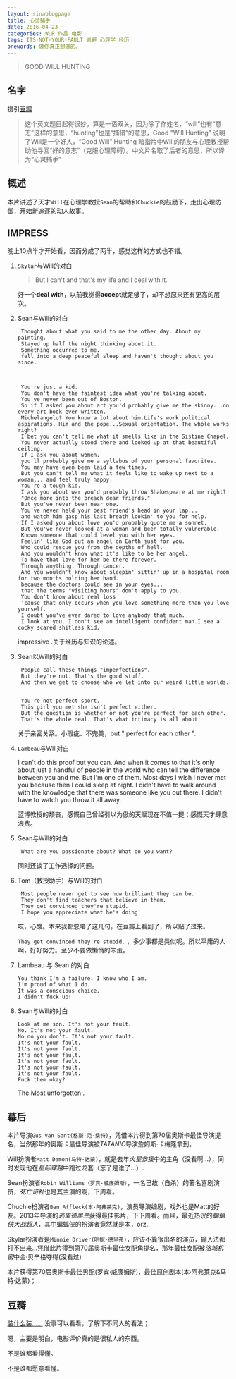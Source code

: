 ```yaml
---
layout: sinablogpage
title: 心灵捕手
date: 2016-04-23
categories: WLR 作品 电影
tags: ITS-NOT-YOUR-FAULT 逃避 心理学 经历
onewords: 做你真正想做的。
---
```

> GOOD WILL HUNTING


## 名字

援引[豆瓣](https://movie.douban.com/subject/1292656/questions/8598/?from=subject)

> 这个英文题目起得很妙，算是一语双关，因为除了作姓名，“will”也有“意志”这样的意思，“hunting”也是“捕猎”的意思，Good "Will Hunting" 说明了Will是一个好人，“Good Will” Hunting 暗指片中Will的朋友与心理教授帮助他寻回“好的意志”（克服心理障碍）。中文片名取了后者的意思，所以译为“心灵捕手”



## 概述

本片讲述了天才`Will`在心理学教授`Sean`的帮助和`Chuckie`的鼓励下，走出心理防御，开始新追逐的动人故事。

## IMPRESS

晚上10点半才开始看，因而分成了两半，感觉这样的方式也不错。

1. `Skylar`与Will的对白

    > But I can't and that's my life and I deal with it. 


    好一个**deal with**，以前我觉得**accept**就足够了，却不想原来还有更高的层次。

2. Sean与Will的对白

    
        Thought about what you said to me the other day. About my painting.
        Stayed up half the night thinking about it.
        Something occurred to me.
        fell into a deep peaceful sleep and haven't thought about you since.


    
        You're just a kid.
        You don't have the faintest idea what you're talking about.
        You've never been out of Boston.
        So if I asked you about art you'd probably give me the skinny...on every art book ever written.
        Michelangelo? You know a lot about him.Life's work political aspirations. Him and the pope...Sexual orientation. The whole works right?
        I bet you can't tell me what it smells like in the Sistine Chapel.
        You never actually stood there and looked up at that beautiful ceiling.
        If I ask you about women.
        you'll probably give me a syllabus of your personal favorites.
        You may have even been laid a few times.
        But you can't tell me what it feels like to wake up next to a woman... and feel truly happy.
        You're a tough kid.
        I ask you about war you'd probably throw Shakespeare at me right?
        "Once more into the breach dear friends."
        But you've never been near one.
        You've never held your best friend's head in your lap...
        and watch him gasp his last breath lookin' to you for help.
        If I asked you about love you'd probably quote me a sonnet.
        But you've never looked at a woman and been totally vulnerable.
        Known someone that could level you with her eyes.
        Feelin' like God put an angel on Earth just for you.
        Who could rescue you from the depths of hell.
        And you wouldn't know what it's like to be her angel.
        To have that love for her be there forever.
        Through anything. Through cancer.
        And you wouldn't know about sleepin' sittin' up in a hospital room for two months holding her hand.
        because the doctors could see in your eyes...
        that the terms "visiting hours" don't apply to you.
        You don't know about real loss
        'cause that only occurs when you love something more than you love yourself.
        I doubt you've ever dared to love anybody that much.
        I look at you. I don't see an intelligent confident man.I see a cocky scared shitless kid.

    impressive .关于经历与知识的论述。
    

3. Sean以Will的对白


        People call these things "imperfections".
        But they're not. That's the good stuff.
        And then we get to choose who we let into our weird little worlds.
    

        You're not perfect sport.
        This girl you met she isn't perfect either.
        But the question is whether or not you're perfect for each other.
        That's the whole deal. That's what intimacy is all about.
    
    关于亲密关系。小瑕疵、不完美，but " perfect for each other ".

4. `Lambeau`与Will对白

    I can't do this proof
    but you can. And when it comes to that
    it's only about just a handful of people in the world who can tell the difference between you and me.
    But I'm one of them.
    Most days I wish I never met you
    because then I could sleep at night.
    I didn't have to walk around with the knowledge that there was someone like you out there.
    I didn't have to watch you throw it all away.

    蓝博教授的颓丧，感慨自己曾经引以为傲的天赋现在不值一提；感慨天才肆意浪费。

5. Sean与Will的对白
   
        What are you passionate about? What do you want?

    同时还谈了工作选择的问题。

6. Tom（教授助手）与Will的对白

        Most people never get to see how brilliant they can be.
        They don't find teachers that believe in them.
        They get convinced they're stupid.
        I hope you appreciate what he's doing

    哎，心酸。本来我都忽略了这几句，在豆瓣上看到了，所以贴了过来。

    `They get convinced they're stupid.` ，多少事都是类似呢。所以平庸的人啊，好好努力。至少不要做懒惰的笨蛋。

6.  Lambeau 与 Sean 的对白

        You think I'm a failure. I know who I am.
        I'm proud of what I do.
        It was a conscious choice.
        I didn't fuck up!


7.  Sean与Will的对白


        Look at me son. It's not your fault.
        No. It's not your fault.
        No no you don't. It's not your fault.
        It's not your fault.
        It's not your fault.
        It's not your fault.
        It's not your fault.
        It's not your fault.
        It's not your fault.
        Fuck them okay?

    The Most unforgotten . 

## 幕后

本片导演`Gus Van Sant(格斯·范·桑特)`，凭借本片得到第70届奥斯卡最佳导演提名，当然那年的奥斯卡最佳导演被*TATANIC*导演詹姆斯·卡梅隆拿到。

Will扮演者`Matt Damon(马特·达蒙)`，就是去年*火星救援*中的主角（没看啊...），同时发现他在*星际穿越*中跑过龙套（忘了是谁了...）.

Sean扮演者`Robin Williams（罗宾·威廉姆斯）`，一名已故（自杀）的著名喜剧演员，*死亡诗社*也是其主演的啊，下周看。

Chuchie扮演者`Ben Affleck(本·阿弗莱克)`，演员导演编剧，戏外也是Matt的好友。2013年导演的*逃离德黑兰*获得最佳影片，下下周看。而且，最近热议的*蝙蝠侠大战超人*，其中蝙蝠侠的扮演者竟然就是本，orz..

Skylar扮演者是`Minnie Driver(明妮·德里弗)`，应该不算很出名的演员，输入法都打不出来...凭借此片得到第70届奥斯卡最佳女配角提名，那年最佳女配被*洛城机密*中金·贝辛格夺得(没看过)

本片获得第70届奥斯卡最佳男配(罗宾·威廉姆斯)，最佳原创剧本(本·阿弗莱克&马特·达蒙)；

## 豆瓣

[装什么装……](https://movie.douban.com/review/1106166/) 没事可以看看，了解下不同人的看法；

嗯，主要是明白，电影评价真的是很私人的东西。

不是谁都看得懂。

不是谁都愿意看懂。